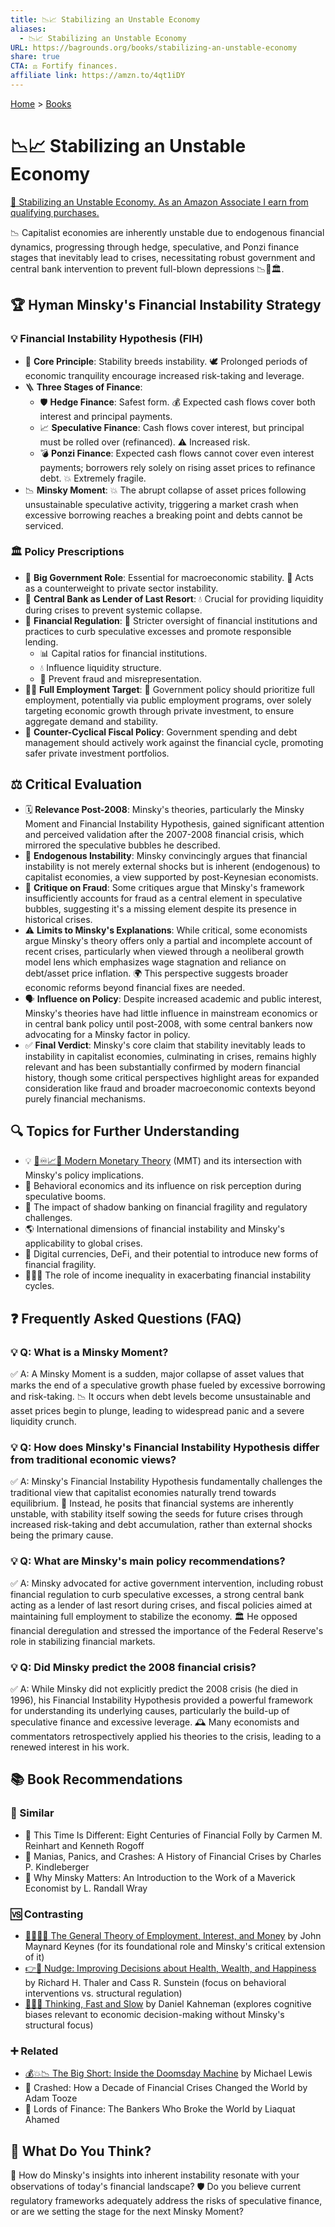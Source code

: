 ```yaml
---
title: 📉📈 Stabilizing an Unstable Economy
aliases:
  - 📉📈 Stabilizing an Unstable Economy
URL: https://bagrounds.org/books/stabilizing-an-unstable-economy
share: true
CTA: ⚖️ Fortify finances.
affiliate link: https://amzn.to/4qt1iDY
---
```

[Home](../index.md) > [Books](./index.md)  
# 📉📈 Stabilizing an Unstable Economy  
[🛒 Stabilizing an Unstable Economy. As an Amazon Associate I earn from qualifying purchases.](https://amzn.to/4qt1iDY)  
  
  
📉 Capitalist economies are inherently unstable due to endogenous financial dynamics, progressing through hedge, speculative, and Ponzi finance stages that inevitably lead to crises, necessitating robust government and central bank intervention to prevent full-blown depressions 📉💸🏛️.  
  
## 🏆 Hyman Minsky's Financial Instability Strategy  
  
### 💡 Financial Instability Hypothesis (FIH)  
* 🧠 **Core Principle**: Stability breeds instability. 🕊️ Prolonged periods of economic tranquility encourage increased risk-taking and leverage.  
* 🪜 **Three Stages of Finance**:  
    * 🛡️ **Hedge Finance**: Safest form. 💰 Expected cash flows cover both interest and principal payments.  
    * 📈 **Speculative Finance**: Cash flows cover interest, but principal must be rolled over (refinanced). ⚠️ Increased risk.  
    * 💣 **Ponzi Finance**: Expected cash flows cannot cover even interest payments; borrowers rely solely on rising asset prices to refinance debt. 💥 Extremely fragile.  
* 📉 **Minsky Moment**: 💥 The abrupt collapse of asset prices following unsustainable speculative activity, triggering a market crash when excessive borrowing reaches a breaking point and debts cannot be serviced.  
  
### 🏛️ Policy Prescriptions  
* 🏢 **Big Government Role**: Essential for macroeconomic stability. 💪 Acts as a counterweight to private sector instability.  
* 🏦 **Central Bank as Lender of Last Resort**: 💧 Crucial for providing liquidity during crises to prevent systemic collapse.  
* 👮 **Financial Regulation**: 🧐 Stricter oversight of financial institutions and practices to curb speculative excesses and promote responsible lending.  
    * 📊 Capital ratios for financial institutions.  
    * 💧 Influence liquidity structure.  
    * 🚫 Prevent fraud and misrepresentation.  
* 👨‍💼 **Full Employment Target**: 🎯 Government policy should prioritize full employment, potentially via public employment programs, over solely targeting economic growth through private investment, to ensure aggregate demand and stability.  
* 🔄 **Counter-Cyclical Fiscal Policy**: Government spending and debt management should actively work against the financial cycle, promoting safer private investment portfolios.  
  
## ⚖️ Critical Evaluation  
* 🗓️ **Relevance Post-2008**: Minsky's theories, particularly the Minsky Moment and Financial Instability Hypothesis, gained significant attention and perceived validation after the 2007-2008 financial crisis, which mirrored the speculative bubbles he described.  
* 🌱 **Endogenous Instability**: Minsky convincingly argues that financial instability is not merely external shocks but is inherent (endogenous) to capitalist economies, a view supported by post-Keynesian economists.  
* 🚨 **Critique on Fraud**: Some critiques argue that Minsky's framework insufficiently accounts for fraud as a central element in speculative bubbles, suggesting it's a missing element despite its presence in historical crises.  
* ⚠️ **Limits to Minsky's Explanations**: While critical, some economists argue Minsky's theory offers only a partial and incomplete account of recent crises, particularly when viewed through a neoliberal growth model lens which emphasizes wage stagnation and reliance on debt/asset price inflation. 🌍 This perspective suggests broader economic reforms beyond financial fixes are needed.  
* 🗣️ **Influence on Policy**: Despite increased academic and public interest, Minsky's theories have had little influence in mainstream economics or in central bank policy until post-2008, with some central bankers now advocating for a Minsky factor in policy.  
* ✅ **Final Verdict**: Minsky's core claim that stability inevitably leads to instability in capitalist economies, culminating in crises, remains highly relevant and has been substantially confirmed by modern financial history, though some critical perspectives highlight areas for expanded consideration like fraud and broader macroeconomic contexts beyond purely financial mechanisms.  
  
## 🔍 Topics for Further Understanding  
* 💡 [🏦♾️📈💸 Modern Monetary Theory](../topics/modern-monetary-theory.md) (MMT) and its intersection with Minsky's policy implications.  
* 🧠 Behavioral economics and its influence on risk perception during speculative booms.  
* 🏦 The impact of shadow banking on financial fragility and regulatory challenges.  
* 🌎 International dimensions of financial instability and Minsky's applicability to global crises.  
* 💸 Digital currencies, DeFi, and their potential to introduce new forms of financial fragility.  
* 🧑‍🤝‍🧑 The role of income inequality in exacerbating financial instability cycles.  
  
## ❓ Frequently Asked Questions (FAQ)  
  
### 💡 Q: What is a Minsky Moment?  
✅ A: A Minsky Moment is a sudden, major collapse of asset values that marks the end of a speculative growth phase fueled by excessive borrowing and risk-taking. 📉 It occurs when debt levels become unsustainable and asset prices begin to plunge, leading to widespread panic and a severe liquidity crunch.  
  
### 💡 Q: How does Minsky's Financial Instability Hypothesis differ from traditional economic views?  
✅ A: Minsky's Financial Instability Hypothesis fundamentally challenges the traditional view that capitalist economies naturally trend towards equilibrium. 🔄 Instead, he posits that financial systems are inherently unstable, with stability itself sowing the seeds for future crises through increased risk-taking and debt accumulation, rather than external shocks being the primary cause.  
  
### 💡 Q: What are Minsky's main policy recommendations?  
✅ A: Minsky advocated for active government intervention, including robust financial regulation to curb speculative excesses, a strong central bank acting as a lender of last resort during crises, and fiscal policies aimed at maintaining full employment to stabilize the economy. 🏛️ He opposed financial deregulation and stressed the importance of the Federal Reserve's role in stabilizing financial markets.  
  
### 💡 Q: Did Minsky predict the 2008 financial crisis?  
✅ A: While Minsky did not explicitly predict the 2008 crisis (he died in 1996), his Financial Instability Hypothesis provided a powerful framework for understanding its underlying causes, particularly the build-up of speculative finance and excessive leverage. 🕰️ Many economists and commentators retrospectively applied his theories to the crisis, leading to a renewed interest in his work.  
  
## 📚 Book Recommendations  
  
### 🤝 Similar  
* 📖 This Time Is Different: Eight Centuries of Financial Folly by Carmen M. Reinhart and Kenneth Rogoff  
* 📖 Manias, Panics, and Crashes: A History of Financial Crises by Charles P. Kindleberger  
* 📖 Why Minsky Matters: An Introduction to the Work of a Maverick Economist by L. Randall Wray  
  
### 🆚 Contrasting  
* [🧑‍💼🏦💸 The General Theory of Employment, Interest, and Money](./the-general-theory-of-employment-interest-and-money.md) by John Maynard Keynes (for its foundational role and Minsky's critical extension of it)  
* [👉🤏 Nudge: Improving Decisions about Health, Wealth, and Happiness](./nudge.md) by Richard H. Thaler and Cass R. Sunstein (focus on behavioral interventions vs. structural regulation)  
* [🤔🐇🐢 Thinking, Fast and Slow](./thinking-fast-and-slow.md) by Daniel Kahneman (explores cognitive biases relevant to economic decision-making without Minsky's structural focus)  
  
### ➕ Related  
* [💰💥📉 The Big Short: Inside the Doomsday Machine](./the-big-short-inside-the-doomsday-machine.md) by Michael Lewis  
* 📖 Crashed: How a Decade of Financial Crises Changed the World by Adam Tooze  
* 📖 Lords of Finance: The Bankers Who Broke the World by Liaquat Ahamed  
  
## 🫵 What Do You Think?  
🤔 How do Minsky's insights into inherent instability resonate with your observations of today's financial landscape? 🛡️ Do you believe current regulatory frameworks adequately address the risks of speculative finance, or are we setting the stage for the next Minsky Moment?
